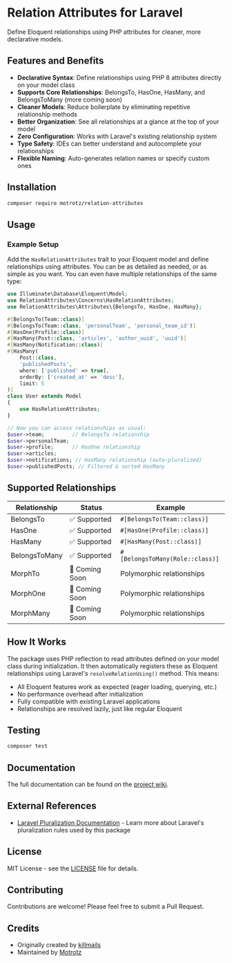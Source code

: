 # Relation Attributes for Laravel

Define Eloquent relationships using PHP attributes for cleaner, more declarative models.

## Features and Benefits

- **Declarative Syntax**: Define relationships using PHP 8 attributes directly on your model class
- **Supports Core Relationships**: BelongsTo, HasOne, HasMany, and BelongsToMany (more coming soon)
- **Cleaner Models**: Reduce boilerplate by eliminating repetitive relationship methods
- **Better Organization**: See all relationships at a glance at the top of your model
- **Zero Configuration**: Works with Laravel's existing relationship system
- **Type Safety**: IDEs can better understand and autocomplete your relationships
- **Flexible Naming**: Auto-generates relation names or specify custom ones

## Installation

```bash
composer require motrotz/relation-attributes
```

## Usage

### Example Setup

Add the `HasRelationAttributes` trait to your Eloquent model and define relationships using attributes. You can be as detailed as needed, or as simple as you want. You can even have multiple relationships of the same type:

```php
use Illuminate\Database\Eloquent\Model;
use RelationAttributes\Concerns\HasRelationAttributes;
use RelationAttributes\Attributes\{BelongsTo, HasOne, HasMany};

#[BelongsTo(Team::class)]
#[BelongsTo(Team::class, 'personalTeam', 'personal_team_id')]
#[HasOne(Profile::class)]
#[HasMany(Post::class, 'articles', 'author_uuid', 'uuid')]
#[HasMany(Notification::class)]
#[HasMany(
    Post::class,
    'publishedPosts',
    where: ['published' => true],
    orderBy: ['created_at' => 'desc'],
    limit: 5
)]
class User extends Model
{
    use HasRelationAttributes;
}

// Now you can access relationships as usual:
$user->team;         // BelongsTo relationship
$user->personalTeam;
$user->profile;      // HasOne relationship
$user->articles;
$user->notifications; // HasMany relationship (auto-pluralized)
$user->publishedPosts; // Filtered & sorted HasMany
```

## Supported Relationships

| Relationship | Status | Example |
|-------------|--------|---------|
| BelongsTo | ✅ Supported | `#[BelongsTo(Team::class)]` |
| HasOne | ✅ Supported | `#[HasOne(Profile::class)]` |
| HasMany | ✅ Supported | `#[HasMany(Post::class)]` |
| BelongsToMany | ✅ Supported | `#[BelongsToMany(Role::class)]` |
| MorphTo | 🚧 Coming Soon | Polymorphic relationships |
| MorphOne | 🚧 Coming Soon | Polymorphic relationships |
| MorphMany | 🚧 Coming Soon | Polymorphic relationships |

## How It Works

The package uses PHP reflection to read attributes defined on your model class during initialization. It then automatically registers these as Eloquent relationships using Laravel's `resolveRelationUsing()` method. This means:

- All Eloquent features work as expected (eager loading, querying, etc.)
- No performance overhead after initialization
- Fully compatible with existing Laravel applications
- Relationships are resolved lazily, just like regular Eloquent


## Testing

```bash
composer test
```

## Documentation

The full documentation can be found on the [project wiki](https://github.com/Motrotz/relation-attributes/wiki).

## External References

- [Laravel Pluralization Documentation](https://laravel.com/docs/12.x/localization#pluralization-language) - Learn more about Laravel's pluralization rules used by this package

## License

MIT License - see the [LICENSE](LICENSE) file for details.

## Contributing

Contributions are welcome! Please feel free to submit a Pull Request.

## Credits

- Originally created by [killmails](https://github.com/killmails)
- Maintained by [Motrotz](https://github.com/Motrotz)
